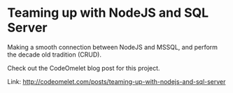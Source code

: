 # Teaming up with NodeJS and SQL Server

Making a smooth connection between NodeJS and MSSQL, and perform the decade old tradition (CRUD).

Check out the CodeOmelet blog post for this project.

Link: http://codeomelet.com/posts/teaming-up-with-nodejs-and-sql-server
